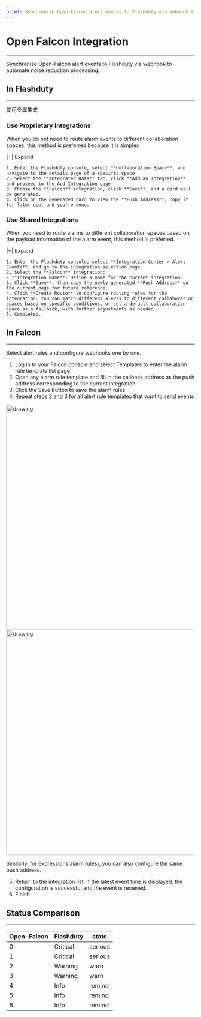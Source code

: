 ```yaml
---
brief: Synchronize Open-Falcon alert events to Flashduty via webhook to automate noise reduction processing
---
```


# Open Falcon Integration

---

Synchronize Open-Falcon alert events to Flashduty via webhook to automate noise reduction processing.
## In Flashduty
---
使用专属集成

### Use Proprietary Integrations

When you do not need to route alarm events to different collaboration spaces, this method is preferred because it is simpler.


|+| Expand

    1. Enter the Flashduty console, select **Collaboration Space**, and navigate to the details page of a specific space
    2. Select the **Integrated Data** tab, click **Add an Integration**, and proceed to the Add Integration page
    3. Choose the **Falcon** integration, click **Save**, and a card will be generated.
    4. Click on the generated card to view the **Push Address**, copy it for later use, and you're done.

### Use Shared Integrations

When you need to route alarms to different collaboration spaces based on the payload information of the alarm event, this method is preferred.


|+| Expand

    1. Enter the Flashduty console, select **Integration Center > Alert Events**, and go to the integration selection page.
    2. Select the **Falcon** integration:
    - **Integration Name**: Define a name for the current integration.
    3. Click **Save**, then copy the newly generated **Push Address** on the current page for future reference.
    4. Click **Create Route** to configure routing rules for the integration. You can match different alerts to different collaboration spaces based on specific conditions, or set a default collaboration space as a fallback, with further adjustments as needed.
    5. Completed.

## In Falcon
---
Select alert rules and configure webhooks one by one.

<div id="!"><ol><li>Log in to your Falcon console and select Templates to enter the alarm rule template list page</li><li> Open any alarm rule template and fill in the callback address as the push address corresponding to the current integration.</li><li> Click the Save button to save the alarm rules</li><li> Repeat steps 2 and 3 for all alert rule templates that want to send events</li></ol><img alt="drawing" width="600" src="https://fcdoc.github.io/img/K8WaMj6aJuvE6gB_F7OMBexypNErGAVawIwmAlCr64Y.avif"><img alt="drawing" width="600" src="https://fcdoc.github.io/img/BO_Ai0Y13E8v87DBBXD5IOD16hvspuJGBLxdpAkq7uY.avif"><p> Similarly, for Expressions alarm rules), you can also configure the same push address.</p><ol start="5"><li> Return to the integration list. If the latest event time is displayed, the configuration is successful and the event is received.</li><li> Finish</li></ol></div>

## Status Comparison
---
<div class="md-block">

| Open-Falcon |  Flashduty  | state |
| ----------- | -------- | ---- |
| 0           | Critical | serious |
| 1           | Critical | serious |
| 2           | Warning  | warn |
| 3           | Warning  | warn |
| 4           | Info     | remind |
| 5           | Info     | remind |
| 6           | Info     | remind |

</div>